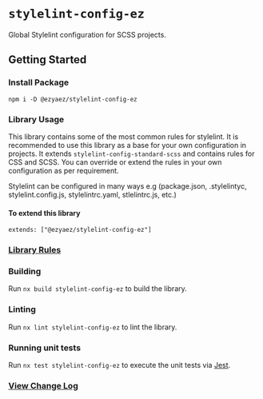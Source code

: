 # `stylelint-config-ez`

Global Stylelint configuration for SCSS projects.

## Getting Started

### Install Package

```
npm i -D @ezyaez/stylelint-config-ez
```

### Library Usage

This library contains some of the most common rules for stylelint. It is recommended to use this library as a base for your own configuration in projects.
It extends `stylelint-config-standard-scss` and contains rules for CSS and SCSS. You can override or extend the rules in your own configuration as per requirement.

Stylelint can be configured in many ways e.g (package.json, .stylelintyc, stylelint.config.js, stylelintrc.yaml, stlelintrc.js, etc.)

#### To extend this library

```
extends: ["@ezyaez/stylelint-config-ez"]
```

### [Library Rules](https://github.com/ezyaez/ez-linting/blob/master/packages/stylelint-config-ez/lib/stylelint-config-ez.js)

### Building

Run `nx build stylelint-config-ez` to build the library.

### Linting

Run `nx lint stylelint-config-ez` to lint the library.

### Running unit tests

Run `nx test stylelint-config-ez` to execute the unit tests via [Jest](https://jestjs.io).

### [View Change Log](https://github.com/ezyaez/ez-linting/blob/master/CHANGELOG.md)